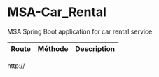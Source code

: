 # MSA-Car_Rental
MSA Spring Boot application for car rental service

Route | Méthode | Description
-|-|-
http://